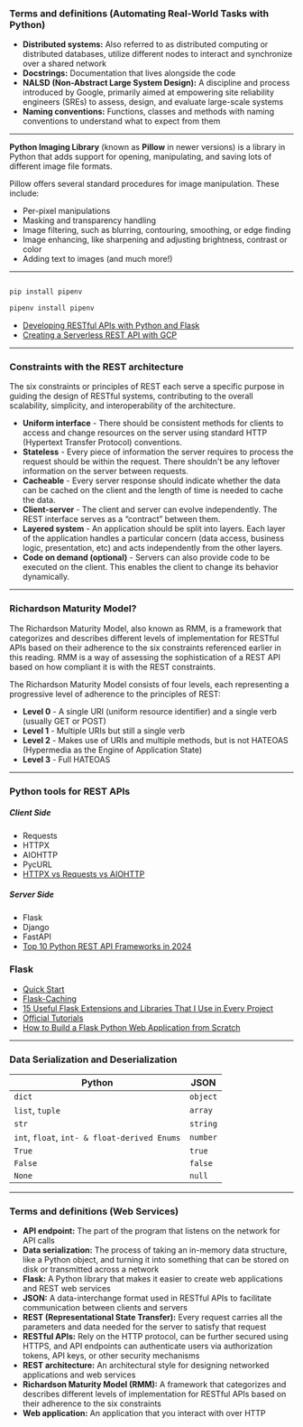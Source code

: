 ### Terms and definitions (Automating Real-World Tasks with Python)

- **Distributed systems:** Also referred to as distributed computing or distributed databases, utilize different nodes to interact and synchronize over a shared network
- **Docstrings:** Documentation that lives alongside the code
- **NALSD (Non-Abstract Large System Design):** A discipline and process introduced by Google, primarily aimed at empowering site reliability engineers (SREs) to assess, design, and evaluate large-scale systems
- **Naming conventions:** Functions, classes and methods with naming conventions to understand what to expect from them

---

**Python Imaging Library** (known as **Pillow** in newer versions) is a library in Python that adds support for opening, manipulating, and saving lots of different image file formats.

Pillow offers several standard procedures for image manipulation. These include:

- Per-pixel manipulations
- Masking and transparency handling
- Image filtering, such as blurring, contouring, smoothing, or edge finding
- Image enhancing, like sharpening and adjusting brightness, contrast or color
- Adding text to images (and much more!)

---

```bash

pip install pipenv

pipenv install pipenv

```

- [Developing RESTful APIs with Python and Flask](https://auth0.com/blog/developing-restful-apis-with-python-and-flask/)
- [Creating a Serverless REST API with GCP](https://medium.com/mdblog/creating-a-serverless-rest-api-with-gcp-32cc62188a03)

---

### Constraints with the REST architecture

The six constraints or principles of REST each serve a specific purpose in guiding the design of RESTful systems, contributing to the overall scalability, simplicity, and interoperability of the architecture.

- **Uniform interface** - There should be consistent methods for clients to access and change resources on the server using standard HTTP (Hypertext Transfer Protocol) conventions.
- **Stateless** - Every piece of information the server requires to process the request should be within the request. There shouldn't be any leftover information on the server between requests.
- **Cacheable** - Every server response should indicate whether the data can be cached on the client and the length of time is needed to cache the data.
- **Client-server** - The client and server can evolve independently. The REST interface serves as a “contract” between them.
- **Layered system** - An application should be split into layers. Each layer of the application handles a particular concern (data access, business logic, presentation, etc) and acts independently from the other layers.
- **Code on demand (optional)** - Servers can also provide code to be executed on the client. This enables the client to change its behavior dynamically.

---

### Richardson Maturity Model?

The Richardson Maturity Model, also known as RMM, is a framework that categorizes and describes different levels of implementation for RESTful APIs based on their adherence to the six constraints referenced earlier in this reading. RMM is a way of assessing the sophistication of a REST API based on how compliant it is with the REST constraints.

The Richardson Maturity Model consists of four levels, each representing a progressive level of adherence to the principles of REST:

- **Level 0** - A single URI (uniform resource identifier) and a single verb (usually GET or POST)
- **Level 1** - Multiple URIs but still a single verb
- **Level 2** - Makes use of URIs and multiple methods, but is not HATEOAS (Hypermedia as the Engine of Application State)
- **Level 3** - Full HATEOAS

---

### Python tools for REST APIs

##### Client Side

- Requests
- HTTPX
- AIOHTTP
- PycURL
- [HTTPX vs Requests vs AIOHTTP](https://oxylabs.io/blog/httpx-vs-requests-vs-aiohttp)

##### Server Side

- Flask
- Django
- FastAPI
- [Top 10 Python REST API Frameworks in 2024](https://www.browserstack.com/guide/top-python-rest-api-frameworks)

### Flask

- [Quick Start](https://flask.palletsprojects.com/en/stable/quickstart/)
- [Flask-Caching](https://flask-caching.readthedocs.io/en/latest/)
- [15 Useful Flask Extensions and Libraries That I Use in Every Project](https://nickjanetakis.com/blog/15-useful-flask-extensions-and-libraries-that-i-use-in-every-project)
- [Official Tutorials](https://flask.palletsprojects.com/en/stable/tutorial/)
- [How to Build a Flask Python Web Application from Scratch](https://www.digitalocean.com/community/tutorials/how-to-make-a-web-application-using-flask-in-python-3)

---

### Data Serialization and Deserialization

| **Python**                                   | **JSON** |
| -------------------------------------------- | -------- |
| `dict`                                       | `object` |
| `list`, `tuple`                              | `array`  |
| `str`                                        | `string` |
| `int`, `float`, `int- & float-derived Enums` | `number` |
| `True`                                       | `true`   |
| `False`                                      | `false`  |
| `None`                                       | `null`   |

---

### Terms and definitions (Web Services)

- **API endpoint:** The part of the program that listens on the network for API calls
- **Data serialization:** The process of taking an in-memory data structure, like a Python object, and turning it into something that can be stored on disk or transmitted across a network
- **Flask:** A Python library that makes it easier to create web applications and REST web services
- **JSON:** A data-interchange format used in RESTful APIs to facilitate communication between clients and servers
- **REST (Representational State Transfer):** Every request carries all the parameters and data needed for the server to satisfy that request
- **RESTful APIs:** Rely on the HTTP protocol, can be further secured using HTTPS, and API endpoints can authenticate users via authorization tokens, API keys, or other security mechanisms
- **REST architecture:** An architectural style for designing networked applications and web services
- **Richardson Maturity Model (RMM):** A framework that categorizes and describes different levels of implementation for RESTful APIs based on their adherence to the six constraints
- **Web application:** An application that you interact with over HTTP
